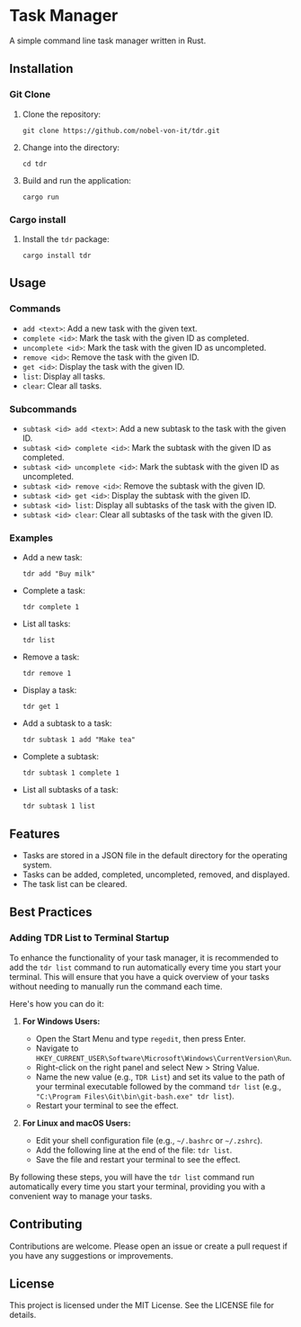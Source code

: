 # Task Manager

A simple command line task manager written in Rust.

## Installation

### Git Clone

1. Clone the repository:
   ```
   git clone https://github.com/nobel-von-it/tdr.git
   ```
2. Change into the directory:
   ```
   cd tdr
   ```
3. Build and run the application:
   ```
   cargo run
   ```

### Cargo install

1. Install the `tdr` package:
   ```
   cargo install tdr
   ```

## Usage

### Commands

- `add <text>`: Add a new task with the given text.
- `complete <id>`: Mark the task with the given ID as completed.
- `uncomplete <id>`: Mark the task with the given ID as uncompleted.
- `remove <id>`: Remove the task with the given ID.
- `get <id>`: Display the task with the given ID.
- `list`: Display all tasks.
- `clear`: Clear all tasks.

### Subcommands

- `subtask <id> add <text>`: Add a new subtask to the task with the given ID.
- `subtask <id> complete <id>`: Mark the subtask with the given ID as completed.
- `subtask <id> uncomplete <id>`: Mark the subtask with the given ID as uncompleted.
- `subtask <id> remove <id>`: Remove the subtask with the given ID.
- `subtask <id> get <id>`: Display the subtask with the given ID.
- `subtask <id> list`: Display all subtasks of the task with the given ID.
- `subtask <id> clear`: Clear all subtasks of the task with the given ID.

### Examples

- Add a new task:
  ```
  tdr add "Buy milk"
  ```
- Complete a task:
  ```
  tdr complete 1
  ```
- List all tasks:
  ```
  tdr list
  ```
- Remove a task:
  ```
  tdr remove 1
  ```
- Display a task:
  ```
  tdr get 1
  ```
- Add a subtask to a task:
  ```
  tdr subtask 1 add "Make tea"
  ```
- Complete a subtask:
  ```
  tdr subtask 1 complete 1
  ```
- List all subtasks of a task:
  ```
  tdr subtask 1 list
  ```

## Features

- Tasks are stored in a JSON file in the default directory for the operating system.
- Tasks can be added, completed, uncompleted, removed, and displayed.
- The task list can be cleared.

## Best Practices

### Adding TDR List to Terminal Startup

To enhance the functionality of your task manager, it is recommended to add the `tdr list` command to run automatically every time you start your terminal. This will ensure that you have a quick overview of your tasks without needing to manually run the command each time.

Here's how you can do it:

1. **For Windows Users:**

   - Open the Start Menu and type `regedit`, then press Enter.
   - Navigate to `HKEY_CURRENT_USER\Software\Microsoft\Windows\CurrentVersion\Run`.
   - Right-click on the right panel and select New > String Value.
   - Name the new value (e.g., `TDR List`) and set its value to the path of your terminal executable followed by the command `tdr list` (e.g., `"C:\Program Files\Git\bin\git-bash.exe" tdr list`).
   - Restart your terminal to see the effect.

2. **For Linux and macOS Users:**
   - Edit your shell configuration file (e.g., `~/.bashrc` or `~/.zshrc`).
   - Add the following line at the end of the file: `tdr list`.
   - Save the file and restart your terminal to see the effect.

By following these steps, you will have the `tdr list` command run automatically every time you start your terminal, providing you with a convenient way to manage your tasks.

## Contributing

Contributions are welcome. Please open an issue or create a pull request if you have any suggestions or improvements.

## License

This project is licensed under the MIT License. See the LICENSE file for details.
